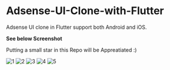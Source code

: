 # Adsense-UI-Clone-with-Flutter
Adsense UI clone in Flutter support both Android and iOS.

**See below Screenshot**

Putting a small star in this Repo will be Appreatiated :)

![1](https://user-images.githubusercontent.com/13075784/56994017-92f38500-6bbb-11e9-920b-febd62b95b25.png)
![2](https://user-images.githubusercontent.com/13075784/56994019-92f38500-6bbb-11e9-901f-6b4e3bf6ece0.png)
![3](https://user-images.githubusercontent.com/13075784/56994020-92f38500-6bbb-11e9-95f9-8734a58267e0.png)
![4](https://user-images.githubusercontent.com/13075784/56994021-92f38500-6bbb-11e9-8caf-3c4725d42843.png)
![5](https://user-images.githubusercontent.com/13075784/56994023-938c1b80-6bbb-11e9-8bbc-0fa813685045.png)
